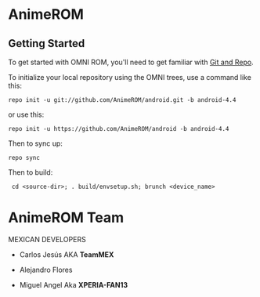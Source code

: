 AnimeROM
========


Getting Started
---------------

To get started with OMNI ROM, you'll need to get
familiar with [Git and Repo](http://source.android.com/download/using-repo).

To initialize your local repository using the OMNI trees, use a command like this:

    repo init -u git://github.com/AnimeROM/android.git -b android-4.4

or use this:

    repo init -u https://github.com/AnimeROM/android -b android-4.4

Then to sync up:

    repo sync

Then to build:

     cd <source-dir>; . build/envsetup.sh; brunch <device_name>



AnimeROM Team
===============

MEXICAN DEVELOPERS

* Carlos Jesús AKA <b>TeamMEX</b>
 
* Alejandro Flores 

* Miguel Angel Aka <b>XPERIA-FAN13</B>
